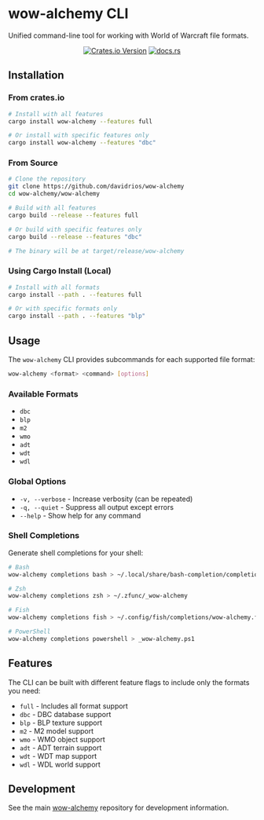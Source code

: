 # wow-alchemy CLI

Unified command-line tool for working with World of Warcraft file formats.

<div align="center">

[![Crates.io Version](https://img.shields.io/crates/v/wow-alchemy)](https://crates.io/crates/wow-alchemy)
[![docs.rs](https://img.shields.io/docsrs/wow-alchemy)](https://docs.rs/wow-alchemy)

</div>

## Installation

### From crates.io

```bash
# Install with all features
cargo install wow-alchemy --features full

# Or install with specific features only
cargo install wow-alchemy --features "dbc"
```

### From Source

```bash
# Clone the repository
git clone https://github.com/davidrios/wow-alchemy
cd wow-alchemy/wow-alchemy

# Build with all features
cargo build --release --features full

# Or build with specific features only
cargo build --release --features "dbc"

# The binary will be at target/release/wow-alchemy
```

### Using Cargo Install (Local)

```bash
# Install with all formats
cargo install --path . --features full

# Or with specific formats only
cargo install --path . --features "blp"
```

## Usage

The `wow-alchemy` CLI provides subcommands for each supported file format:

```bash
wow-alchemy <format> <command> [options]
```

### Available Formats

- `dbc`
- `blp`
- `m2`
- `wmo`
- `adt`
- `wdt`
- `wdl`

### Global Options

- `-v, --verbose` - Increase verbosity (can be repeated)
- `-q, --quiet` - Suppress all output except errors
- `--help` - Show help for any command

### Shell Completions

Generate shell completions for your shell:

```bash
# Bash
wow-alchemy completions bash > ~/.local/share/bash-completion/completions/wow-alchemy

# Zsh
wow-alchemy completions zsh > ~/.zfunc/_wow-alchemy

# Fish
wow-alchemy completions fish > ~/.config/fish/completions/wow-alchemy.fish

# PowerShell
wow-alchemy completions powershell > _wow-alchemy.ps1
```

## Features

The CLI can be built with different feature flags to include only the formats you
need:

- `full` - Includes all format support
- `dbc` - DBC database support
- `blp` - BLP texture support
- `m2` - M2 model support
- `wmo` - WMO object support
- `adt` - ADT terrain support
- `wdt` - WDT map support
- `wdl` - WDL world support


## Development

See the main [wow-alchemy](https://github.com/davidrios/wow-alchemy) repository
for development information.
